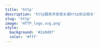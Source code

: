 ```yaml
---
title: 'http'
description: 'http服务开发相关或http协议相关'
slug: 'http'
image: 'HTTP_logo.svg.png'
style:
  background: '#2a9d8f'
  color: '#fff'
---
```

